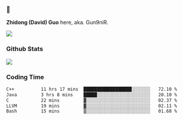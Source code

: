 ### 👋 

**Zhidong (David) Guo** here, aka. Gun9niR.

![](https://komarev.com/ghpvc/?username=Gun9niR&label=Total+Views)

### Github Stats

<img src="https://github-readme-stats.vercel.app/api?username=Gun9niR&count_private=true&show_icons=true&theme=vue-dark&hide_title=true">

### Coding Time

<!--START_SECTION:waka-->

```txt
C++          11 hrs 17 mins  ██████████████████░░░░░░░   72.10 %
Java         3 hrs 8 mins    █████░░░░░░░░░░░░░░░░░░░░   20.10 %
C            22 mins         ▓░░░░░░░░░░░░░░░░░░░░░░░░   02.37 %
LLVM         19 mins         ▓░░░░░░░░░░░░░░░░░░░░░░░░   02.11 %
Bash         15 mins         ▒░░░░░░░░░░░░░░░░░░░░░░░░   01.68 %
```

<!--END_SECTION:waka-->
